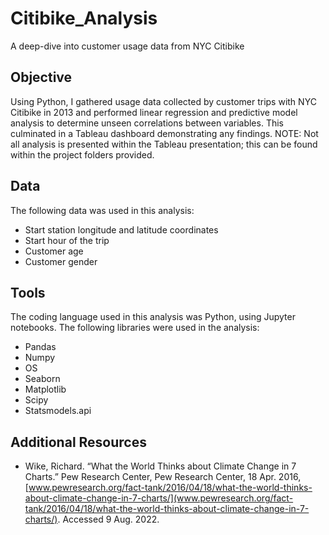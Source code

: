 # Citibike_Analysis
A deep-dive into customer usage data from NYC Citibike

## Objective
Using Python, I gathered usage data collected by customer trips with NYC Citibike in 2013 and performed linear regression and predictive model analysis to determine unseen correlations between variables. This culminated in a Tableau dashboard demonstrating any findings. NOTE: Not all analysis is presented within the Tableau presentation; this can be found within the project folders provided.

## Data
The following data was used in this analysis:
- Start station longitude and latitude coordinates
- Start hour of the trip
- Customer age
- Customer gender

## Tools
The coding language used in this analysis was Python, using Jupyter notebooks. The following libraries were used in the analysis:
- Pandas
- Numpy
- OS
- Seaborn
- Matplotlib
- Scipy
- Statsmodels.api

## Additional Resources
- Wike, Richard. “What the World Thinks about Climate Change in 7 Charts.” Pew Research Center, Pew Research Center, 18 Apr. 2016, [www.pewresearch.org/fact-tank/2016/04/18/what-the-world-thinks-about-climate-change-in-7-charts/](www.pewresearch.org/fact-tank/2016/04/18/what-the-world-thinks-about-climate-change-in-7-charts/). Accessed 9 Aug. 2022.
